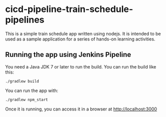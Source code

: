 # cicd-pipeline-train-schedule-pipelines

This is a simple train schedule app written using nodejs. It is intended to be used as a sample application for a series of hands-on learning activities.

## Running the app using Jenkins Pipeline

You need a Java JDK 7 or later to run the build. You can run the build like this:

    ./gradlew build

You can run the app with:

    ./gradlew npm_start

Once it is running, you can access it in a browser at [http://localhost:3000](http://localhost:3000)
